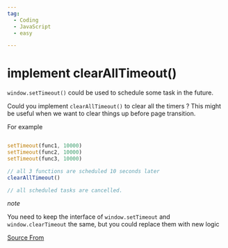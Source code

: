 ```yaml
---
tag:
  - Coding
  - JavaScript
  - easy

---
```

  
# implement clearAllTimeout()

`window.setTimeout()` could be used to schedule some task in the future.

Could you implement `clearAllTimeout()` to clear all the timers ? This might be useful when we want to clear things up before page transition.

For example

```js

setTimeout(func1, 10000)
setTimeout(func2, 10000)
setTimeout(func3, 10000)

// all 3 functions are scheduled 10 seconds later
clearAllTimeout()

// all scheduled tasks are cancelled.
```

_note_

You need to keep the interface of `window.setTimeout` and `window.clearTimeout` the same, but you could replace them with new logic


[Source From](https://bigfrontend.dev/problem/implement-clearAllTimeout)

  
